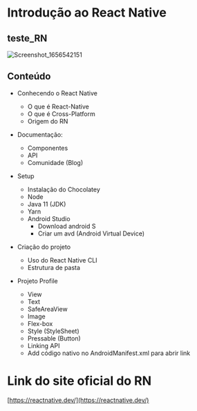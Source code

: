 # Introdução ao React Native
## teste_RN

![Screenshot_1656542151](https://user-images.githubusercontent.com/9590205/176557552-6493f860-0961-4279-8da5-1e72bf49acab.png)

## Conteúdo
- Conhecendo o React Native
  - O que é React-Native
  - O que é Cross-Platform
  - Origem do RN

- Documentação:
  - Componentes
  - API
  - Comunidade (Blog)
- Setup
  - Instalação do Chocolatey
  - Node
  - Java 11 (JDK)
  - Yarn 
  - Android Studio
    - Download android S
    - Criar um avd (Android Virtual Device)

- Criação do projeto
  - Uso do React Native CLI
  - Estrutura de pasta

- Projeto Profile
  - View
  - Text
  - SafeAreaView
  - Image
  - Flex-box
  - Style (StyleSheet)
  - Pressable (Button)
  - Linking API
  - Add código nativo no AndroidManifest.xml para abrir link
  
# Link do site oficial do RN

[https://reactnative.dev/](https://reactnative.dev/)
